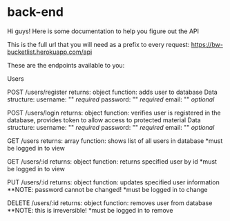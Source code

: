 # back-end

Hi guys! Here is some documentation to help you figure out the API

This is the full url that you will need as a prefix to every request:
    https://bw-bucketlist.herokuapp.com/api

These are the endpoints available to you:

Users

POST /users/register
returns: object
function: adds user to database
Data structure:
  username: "" *required*
  password: "" *required*
  email: "" *optional*

POST /users/login
returns: object
function: verifies user is registered in the database, provides token to allow access to protected material
Data structure:
  username: "" *required*
  password: "" *required*
  email: "" *optional*

GET /users
returns: array
function: shows list of all users in database *must be logged in to view

GET /users/:id
returns: object
function: returns specified user by id *must be logged in to view

PUT /users/:id
returns: object
function: updates specified user information **NOTE: password cannot be changed! *must be logged in to change

DELETE /users/:id
returns: object
function: removes user from database **NOTE: this is irreversible! *must be logged in to remove 




